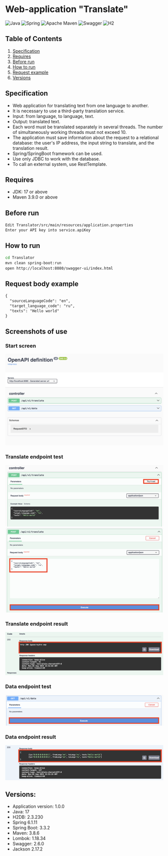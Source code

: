 # Web-application "Translate"

![Java](https://img.shields.io/badge/Java-ED8B00?style=for-the-badge&logo=openjdk&logoColor=white)
![Spring](https://img.shields.io/badge/Spring-6DB33F?style=for-the-badge&logo=spring&logoColor=white)
![Apache Maven](https://img.shields.io/badge/Apache%20Maven-C71A36?style=for-the-badge&logo=Apache%20Maven&logoColor=white)
![Swagger](https://img.shields.io/badge/Swagger-13A13A?style=for-the-badge&logo=Swagger&logoColor=white)
![H2](https://img.shields.io/badge/H2-36F?style=for-the-badge&logo=circle&logoColor=white)

## Table of Contents

1. [Specification](#game-mechanics)
2. [Requires](#requires)
3. [Before run](#before-run)
4. [How to run](#additional-features)
5. [Request example](#request-body-example)
6. [Versions](#versions)


## Specification

- Web application for translating text from one language to another.
- It is necessary to use a third-party translation service.
- Input: from language, to language, text.
- Output: translated text.
- Each word must be translated separately in several threads. The number of simultaneously working threads must not exceed 10.
- The application must save information about the request to a relational database: the user's IP address, the input string to translate, and the translation result.
- Spring/SpringBoot framework can be used.
- Use only JDBC to work with the database.
- To call an external system, use RestTemplate.

## Requires

- JDK: 17 or above
- Maven 3.9.0 or above

## Before run
```text
Edit Translator/src/main/resources/application.properties
Enter your API key into service.apiKey
```

## How to run 


```bash
cd Translator
mvn clean spring-boot:run 
open http://localhost:8080/swagger-ui/index.html
```

## Request body example
```text
{
  "sourceLanguageCode": "en",
  "target_language_code": "ru",
  "texts": "Hello world"
}
```

## Screenshots of use

### Start screen
![0.png](screenshots%2F0.png)
### Translate endpoint test
![1_0.png](screenshots%2F1_0.png)
![1_1.png](screenshots%2F1_1.png)
### Translate endpoint result
![1_2.png](screenshots%2F1_2.png)
### Data endpoint test
![2_0.png](screenshots%2F2_0.png)
### Data endpoint result
![2_1.png](screenshots%2F2_1.png)
## Versions:

- Application version: 1.0.0
- Java: 17</br>
- H2DB: 2.3.230<br/>
- Spring 6.1.11</br>
- Spring Boot: 3.3.2</br>
- Maven: 3.8.6</br>
- Lombok: 1.18.34</br>
- Swagger: 2.6.0<br/>
- Jackson 2.17.2</br>
